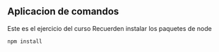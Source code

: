 ## Aplicacion de comandos

Este es el ejercicio del curso
Recuerden instalar los paquetes de node

````
npm install
````